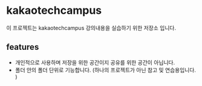 # kakaotechcampus

이 프로젝트는 kakaotechcampus 강의내용을 실습하기 위한 저장소 입니다. 

## features

- 개인적으로 사용하며 저장을 위한 공간이지 공유를 위한 공간이 아닙니다. 
- 폴더 안의 폴더 단위로 기능합니다. (하나의 프로젝트가 아닌 참고 및 연습용입니다. )
